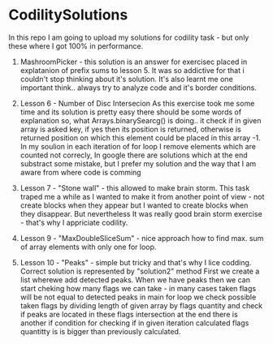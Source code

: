 # CodilitySolutions
In this repo I am going to upload my solutions for codility task - but only these where I got 100% in performance.

1. MashroomPicker - this solution is an answer for exercisec placed in explatanion of prefix sums to lesson 5. It was so addictive for that i couldn't stop thinking about it's solution. It's also learnt me one important think.. always try to analyze code and it's border conditions.

2. Lesson 6 - Number of Disc Intersecion
As this exercise took me some time and its solution is pretty easy there should be some words of explanation so, what Arrays.binarySearcg() is doing.. it check if in given array is asked key, if yes then its position is returned, otherwise is returned position on which this element could be placed in this array -1. In my soulion in each iteration of for loop I remove elements which are counted not correcly, In google there are solutions which at the end substract some mistake, but I prefer my solution and the way that I am aware from where code is comming

3. Lesson 7 - "Stone wall" - this allowed to make brain storm. This task traped me a while as I wanted to make it from another point of view - not create blocks when they appear but I wanted to create blocks when they disappear. But nevertheless It was really good brain storm exercise - that's why I appriciate codility.

4. Lesson 9 - "MaxDoubleSliceSum" - nice approach how to find max. sum of array elements with only one for loop. 

5. Lesson 10 - "Peaks" - simple but tricky and that's why I lice codding. Correct solution is represented by "solution2" method First we create a list wherewe add detected peaks. When we have peaks then we can start cheking how many flags we can take - in many cases taken flags will be not equal to detected peaks in main for loop we check possible taken flags by dividing length of given array by flags quantity and check if peaks are located in these flags intersection at the end there is another if condition for checking if in given iteration calculated flags quantitty is is bigger than previously calculated.

